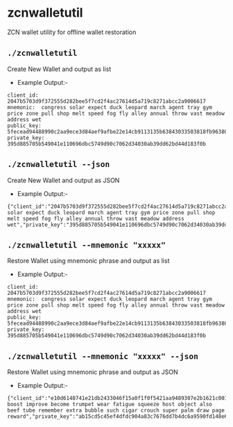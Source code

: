 # zcnwalletutil
ZCN wallet utility for offline wallet restoration 

## `./zcnwalletutil`
Create New Wallet and output as list
- Example Output:-
```
client_id:  2047b5703d9f372555d282bee5f7cd2f4ac27614d5a719c8271abcc2a9006617
mnemonic:  congress solar expect duck leopard march agent tray gym price zone pull shop melt speed fog fly alley annual throw vast meadow address wet
public_key:  5fecead94488990c2aa9ece3d84aef9afbe22e14cb9113135b63843033503818fb96380c2a3d1dba9ad9b76d914a401746dadee993c6c35b1e76b2dff9b94a0a
private_key:  395d885705b549041e110696dbc5749d90c7062d34030ab39dd62bd44d183f0b
```

## `./zcnwalletutil --json`
Create New Wallet and output as JSON
- Example Output:-
```
{"client_id":"2047b5703d9f372555d282bee5f7cd2f4ac27614d5a719c8271abcc2a9006617","mnemonic":"congress solar expect duck leopard march agent tray gym price zone pull shop melt speed fog fly alley annual throw vast meadow address wet","private_key":"395d885705b549041e110696dbc5749d90c7062d34030ab39dd62bd44d183f0b","public_key":"5fecead94488990c2aa9ece3d84aef9afbe22e14cb9113135b63843033503818fb96380c2a3d1dba9ad9b76d914a401746dadee993c6c35b1e76b2dff9b94a0a"}
```

## `./zcnwalletutil --mnemonic "xxxxx"`
Restore Wallet using mnemonic phrase and output as list
- Example Output:-
```
client_id:  2047b5703d9f372555d282bee5f7cd2f4ac27614d5a719c8271abcc2a9006617
mnemonic:  congress solar expect duck leopard march agent tray gym price zone pull shop melt speed fog fly alley annual throw vast meadow address wet
public_key:  5fecead94488990c2aa9ece3d84aef9afbe22e14cb9113135b63843033503818fb96380c2a3d1dba9ad9b76d914a401746dadee993c6c35b1e76b2dff9b94a0a
private_key:  395d885705b549041e110696dbc5749d90c7062d34030ab39dd62bd44d183f0b
```

## `./zcnwalletutil --mnemonic "xxxxx" --json`
Restore Wallet using mnemonic phrase and output as JSON
- Example Output:-
```
{"client_id":"e10d6140741e21db2433046f15a0f1f0f5421aa9489307e2b1621c001446ae62","mnemonic":"indoor boost improve become trumpet wear fatigue squeeze host object also beef tube remember extra bubble such cigar crouch super palm draw page reward","private_key":"ab15cd5c45ef4dfdc904a83c7676dd7b4dc6a9590fd148e6e343f6ff91e81b05","public_key":"1bfb722c79334ffaa5dc72695e926818c9721ae548b44148ff524d814197a4239e99d36f32172ac6b6d5b256c604650f9ad9fa60487c81062af6687947752591"}
```
